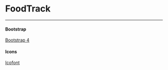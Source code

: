 <h1>FoodTrack</h1>
<hr>  
<h4>Bootstrap</h4>
<a href="https://getbootstrap.com/docs/4.4/getting-started/introduction/">Bootstrap 4</a>

<h4>Icons</h4>
<a href="https://icofont.com/icons">Icofont</a>